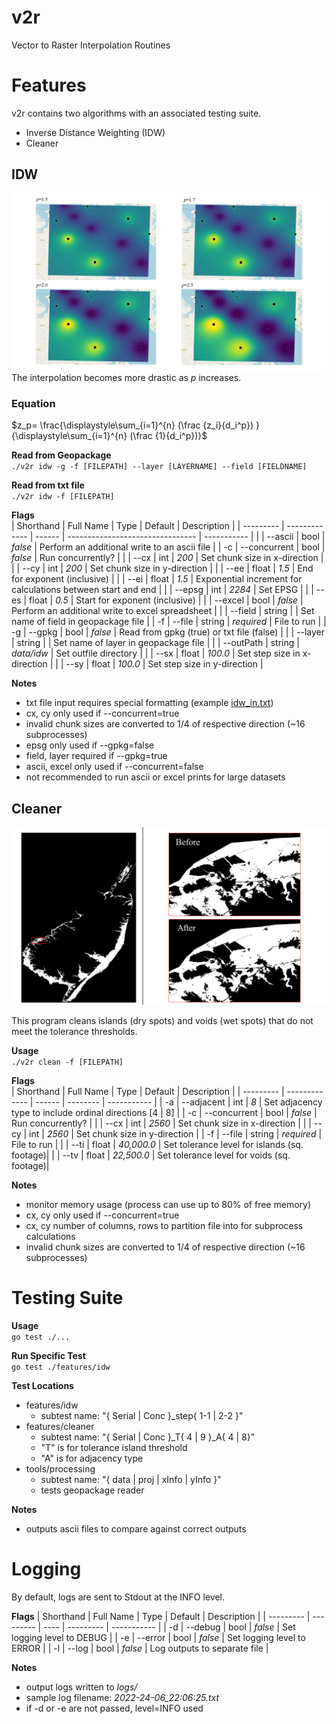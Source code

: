 # v2r
Vector to Raster Interpolation Routines 

# Features
v2r contains two algorithms with an associated testing suite.

- Inverse Distance Weighting (IDW)
- Cleaner 
## IDW
![idw-sample](images/idw_sample.png)
<br>
The interpolation becomes more drastic as _p_ increases.

### **Equation** <br>
$z_p= \frac{\displaystyle\sum_{i=1}^{n} (\frac {z_i}{d_i^p}) } {\displaystyle\sum_{i=1}^{n} (\frac {1}{d_i^p})}$
<br>

**Read from Geopackage** <br>
`./v2r idw -g -f [FILEPATH] --layer [LAYERNAME] --field [FIELDNAME]`

**Read from txt file** <br>
`./v2r idw -f [FILEPATH]`

**Flags**<br>
| Shorthand | Full Name     | Type   | Default                          | Description |
| --------- | ------------- | ------ | -------------------------------- | ----------- |
|           | --ascii       | bool   | _false_                          | Perform an additional write to an ascii file |
| -c        | --concurrent  | bool   | _false_                          | Run concurrently? |
|           | --cx          | int    | _200_                            | Set chunk size in x-direction  |
|           | --cy          | int    | _200_                            | Set chunk size in y-direction  |
|           | --ee          | float  | _1.5_                            | End for exponent (inclusive) |
|           | --ei          | float  | _1.5_                            | Exponential increment for calculations between start and end  |
|           | --epsg        | int    | _2284_                           | Set EPSG |
|           | --es          | float  | _0.5_                            | Start for exponent (inclusive)  |
|           | --excel       | bool   | _false_                          | Perform an additional write to excel spreadsheet |
|           | --field       | string |                                  | Set name of field in geopackage file  |
| -f        | --file        | string | _required_                       | File to run |
| -g        | --gpkg        | bool   | _false_                          | Read from gpkg (true) or txt file (false)  |
|           | --layer       | string |                                  | Set name of layer in geopackage file  |
|           | --outPath     | string | _data/idw_                       | Set outfile directory  |
|           | --sx          | float  | _100.0_                          | Set step size in x-direction |
|           | --sy          | float  | _100.0_                          | Set step size in y-direction |

**Notes**
- txt file input requires special formatting (example [idw_in.txt](tests/idw_files/idw_in.txt))
- cx, cy only used if --concurrent=true
- invalid chunk sizes are converted to 1/4 of respective direction (~16 subprocesses)
- epsg only used if --gpkg=false
- field, layer required if --gpkg=true 
- ascii, excel only used if --concurrent=false
- not recommended to run ascii or excel prints for large datasets


## Cleaner
![cleaner_before_after](images/cleaner_before_after.png)

This program cleans islands (dry spots) and voids (wet spots) that do not meet the tolerance thresholds.

**Usage**<br>
`./v2r clean -f [FILEPATH]`

**Flags**<br>
| Shorthand | Full Name     | Type   | Default      | Description |
| --------- | ------------- | ------ | --------     | ----------- |
| -a        | --adjacent    | int    | _8_          | Set adjacency type to include ordinal directions  [4 \| 8] |
| -c        | --concurrent  | bool   | _false_       | Run concurrently? |
|           | --cx          | int    | _2560_       | Set chunk size in x-direction  |
|           | --cy          | int    | _2560_       | Set chunk size in y-direction  |
| -f        | --file        | string | _required_   | File to run |
|           | --ti          | float  | _40,000.0_   | Set tolerance level for islands (sq. footage)|
|           | --tv          | float  | _22,500.0_    | Set tolerance level for voids (sq. footage)|

**Notes**
- monitor memory usage (process can use up to 80% of free memory)
- cx, cy only used if --concurrent=true
- cx, cy number of columns, rows to partition file into for subprocess calculations
- invalid chunk sizes are converted to 1/4 of respective direction (~16 subprocesses)

# Testing Suite
**Usage** <br>
`go test ./...`

**Run Specific Test** <br>
`go test ./features/idw`

**Test Locations** <br>
- features/idw
    - subtest name: "{ Serial | Conc }_step{ 1-1 | 2-2 }"
- features/cleaner
    - subtest name: "{ Serial | Conc }_T{ 4 | 9 }_A{ 4 | 8}"
    - "T" is for tolerance island threshold
    - "A" is for adjacency type
- tools/processing
    - subtest name: "{ data | proj | xInfo | yInfo }"
    - tests geopackage reader

**Notes** <br>
- outputs ascii files to compare against correct outputs

# Logging
By default, logs are sent to Stdout at the INFO level. 

**Flags**
| Shorthand | Full Name | Type | Default   | Description |
| --------- | --------- | ---- | --------- | ----------- |
| -d        | --debug   | bool | _false_   | Set logging level to DEBUG |
| -e        | --error   | bool | _false_   | Set logging level to ERROR |
| -l        | --log     | bool | _false_   | Log outputs to separate file |

**Notes**
- output logs written to _logs/_
- sample log filename: _2022-24-06_22:06:25.txt_
- if -d or -e are not passed, level=INFO used